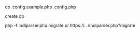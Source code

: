 cp .config.example.php .config.php

create db

php -f indiparser.php migrate
or
https://.../indiparser.php?migrate
